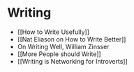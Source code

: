 # Writing

- [[How to Write Usefully]]
- [[Nat Eliason on How to Write Better]]
- On Writing Well, William Zinsser
- [[More People should Write]]
- [[Writing is Networking for Introverts]]